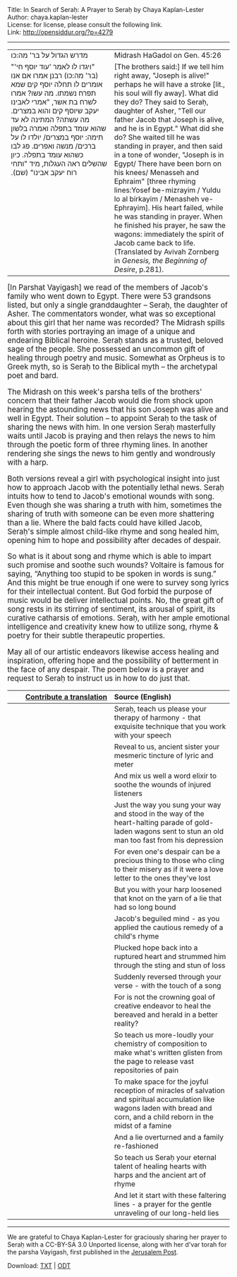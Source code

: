 <html>
<head></head>
<body>
Title: In Search of Seraḥ: A Prayer to Seraḥ by Chaya Kaplan-Lester<br />
Author: chaya.kaplan-lester<br />
License: for license, please consult the following link.<br />
Link: <a href="http://opensiddur.org/?p=4279">http://opensiddur.org/?p=4279</a>
<p />
<hr />

<table style="margin-left: auto;margin-right: auto;">
<tbody>
<tr>
<td style="vertical-align:top;" width="46%">
<div class="hebrew"><span lang="he">
מדרש הגדול על בר' מה:כו
</span></div></td>
 
<td style="vertical-align:top;" width="53%"><div class="english">
Midrash HaGadol on Gen. 45:26
</div></td></tr>   <tr><td style="vertical-align:top;" width="46%"><div class="liturgy"><span lang="he">
‎‏"ויגדו לו לאמר 'עוד יוסף חי'" (בר' מה:כו) רבנן אמרו אם אנו אומרים לו תחלה יוסף קים שמא תפרח נשמתו. מה עשו? אמרו לשרח בת אשר, "אמרי לאבינו יעקב שיוסף קים והוא במצרים. מה עשתה? המתינה לא עד שהוא עומד בתפלה ואמרה בלשון תימה: יוסף במצרים/ יולדו לו על ברכים/ מנשה ואפרים. פג לבו כשהוא עומד בתפלה. כיון שהשלים ראה העגלות, מיד "ותחי רוח יעקב אבינו" (שם).‏
</span></div></td>
 
<td style="vertical-align:top;" width="53%"><div class="english">
[The brothers said:] If we tell him right away, "Joseph is alive!" perhaps he will have a stroke [lit., his soul will fly away]. What did they do? They said to Seraḥ, daughter of Asher, "Tell our father Jacob that Joseph is alive, and he is in Egypt." What did she do? She waited till he was standing in prayer, and then said in a tone of wonder, "Joseph is in Egypt/ There have been born on his knees/ Menasseh and Ephraim" [three rhyming lines:Yosef be-mizrayim / Yuldu lo al birkayim / Menasheh ve-Ephrayim]. His heart failed, while he was standing in prayer. When he finished his prayer, he saw the wagons: immediately the spirit of Jacob came back to life. (Translated by Avivah Zornberg in <em>Genesis, the Beginning of Desire</em>, p.281).
</div></td></tr>
</tbody></table>

<div class="english" style="font-size: 1.2em;">
[In Parshat Vayigash] we read of the members of Jacob's family who went down to Egypt. There were 53 grandsons listed, but only a single granddaughter – Seraḥ, the daughter of Asher. The commentators wonder, what was so exceptional about this girl that her name was recorded? The Midrash spills forth with stories portraying an image of a unique and endearing Biblical heroine. Seraḥ stands as a trusted, beloved sage of the people. She possessed an uncommon gift of healing through poetry and music. Somewhat as Orpheus is to Greek myth, so is Seraḥ to the Biblical myth – the archetypal poet and bard.

The Midrash on this week's parsha tells of the brothers' concern that their father Jacob would die from shock upon hearing the astounding news that his son Joseph was alive and well in Egypt. Their solution – to appoint Seraḥ to the task of sharing the news with him. In one version Seraḥ masterfully waits until Jacob is praying and then relays the news to him through the poetic form of three rhyming lines. In another rendering she sings the news to him gently and wondrously with a harp.

Both versions reveal a girl with psychological insight into just how to approach Jacob with the potentially lethal news. Seraḥ intuits how to tend to Jacob's emotional wounds with song. Even though she was sharing a truth with him, sometimes the sharing of truth with someone can be even more shattering than a lie. Where the bald facts could have killed Jacob, Seraḥ's simple almost child-like rhyme and song healed him, opening him to hope and possibility after decades of despair.

So what is it about song and rhyme which is able to impart such promise and soothe such wounds? Voltaire is famous for saying, “Anything too stupid to be spoken in words is sung.” And this might be true enough if one were to survey song lyrics for their intellectual content. But God forbid the purpose of music would be deliver intellectual points. No, the great gift of song rests in its stirring of sentiment, its arousal of spirit, its curative catharsis of emotions. Seraḥ, with her ample emotional intelligence and creativity knew how to utilize song, rhyme &amp; poetry for their subtle therapeutic properties.

May all of our artistic endeavors likewise access healing and inspiration, offering hope and the possibility of betterment in the face of any despair. The poem below is a prayer and request to Seraḥ to instruct us in how to do just that.
</div>


<table style="margin-left: auto;margin-right: auto;" class="draggable">
<thead><tr><th id="x" style="text-align: right;"><a href="https://opensiddur.org/contributing/upload/">Contribute a translation</a></th><th style="text-align: left;">Source (English)</th></tr></thead>
<tbody>
<tr>
<td style="vertical-align:top;" width="46%">
<div class="liturgy"><span lang="he">

</span></div>
</td>
 
<td style="vertical-align:top;" width="53%">
<div class="english">
Seraḥ, teach us please
your therapy of harmony
- that exquisite technique
that you work with your speech
</div></td>
</tr>


<tr>
 <td style="vertical-align:top;" width="46%">
 <div class="liturgy"><span lang="he">
 
</span></div>
 </td>
  
 <td style="vertical-align:top;" width="53%">
<div class="english">
Reveal to us, ancient sister
your mesmeric tincture
of lyric and meter
</div></td>
</tr>


<tr>
 <td style="vertical-align:top;" width="46%">
 <div class="liturgy"><span lang="he">
 
</span></div>
 </td>
  
 <td style="vertical-align:top;" width="53%">
<div class="english">
And mix us well a word elixir
to soothe the wounds of
injured listeners
</div></td>
</tr>


<tr>
 <td style="vertical-align:top;" width="46%">
 <div class="liturgy"><span lang="he">
 
</span></div>
 </td>
  
 <td style="vertical-align:top;" width="53%">
<div class="english">
Just the way
you sung your way
and stood in the way
of the heart-halting parade
of gold-laden wagons
sent to stun an old man
too fast from his depression
</div></td>
</tr>


<tr>
 <td style="vertical-align:top;" width="46%">
 <div class="liturgy"><span lang="he">
 
</span></div>
 </td>
  
 <td style="vertical-align:top;" width="53%">
<div class="english">
For even one's despair can be
a precious thing
to those who cling to their misery
as if it were a love letter
to the ones they've lost
</div></td>
</tr>


<tr>
 <td style="vertical-align:top;" width="46%">
 <div class="liturgy"><span lang="he">
 
</span></div>
 </td>
  
 <td style="vertical-align:top;" width="53%">
<div class="english">
But you with your harp
loosened that knot
on the yarn of a lie
that had so long bound
</div></td>
</tr>


<tr>
 <td style="vertical-align:top;" width="46%">
 <div class="liturgy"><span lang="he">
 
</span></div>
 </td>
  
 <td style="vertical-align:top;" width="53%">
<div class="english">
Jacob's beguiled mind
- as you applied
the cautious remedy
of a child's rhyme
</div></td>
</tr>


<tr>
 <td style="vertical-align:top;" width="46%">
 <div class="liturgy"><span lang="he">
 
</span></div>
 </td>
  
 <td style="vertical-align:top;" width="53%">
<div class="english">
Plucked hope back
into a ruptured heart
and strummed him
through the sting and stun
of loss
</div></td>
</tr>


<tr>
 <td style="vertical-align:top;" width="46%">
 <div class="liturgy"><span lang="he">
 
</span></div>
 </td>
  
 <td style="vertical-align:top;" width="53%">
<div class="english">
Suddenly reversed
through your verse
- with the touch of a song
</div></td>
</tr>


<tr>
 <td style="vertical-align:top;" width="46%">
 <div class="liturgy"><span lang="he">
 
</span></div>
 </td>
  
 <td style="vertical-align:top;" width="53%">
<div class="english">
For is not the crowning goal
of creative endeavor
to heal the bereaved
and herald in a better reality?
</div></td>
</tr>


<tr>
 <td style="vertical-align:top;" width="46%">
 <div class="liturgy"><span lang="he">
 
</span></div>
 </td>
  
 <td style="vertical-align:top;" width="53%">
<div class="english">
So teach us more-loudly your
chemistry of composition
to make what's written
glisten from the page
to release vast repositories of pain
</div></td>
</tr>


<tr>
 <td style="vertical-align:top;" width="46%">
 <div class="liturgy"><span lang="he">
 
</span></div>
 </td>
  
 <td style="vertical-align:top;" width="53%">
<div class="english">
To make space for
the joyful reception of miracles
of salvation and spiritual accumulation
like wagons laden with bread
and corn, and a child reborn
in the midst of a famine
</div></td>
</tr>


<tr>
 <td style="vertical-align:top;" width="46%">
 <div class="liturgy"><span lang="he">
 
</span></div>
 </td>
  
 <td style="vertical-align:top;" width="53%">
<div class="english">
And a lie overturned
and a family re-fashioned
</div></td>
</tr>


<tr>
 <td style="vertical-align:top;" width="46%">
 <div class="liturgy"><span lang="he">
 
</span></div>
 </td>
  
 <td style="vertical-align:top;" width="53%">
<div class="english">
So teach us Seraḥ
your eternal talent
of healing hearts with harps
and the ancient art
of rhyme
</div></td>
</tr>


<tr>
 <td style="vertical-align:top;" width="46%">
 <div class="liturgy"><span lang="he">
 
</span></div>
 </td>
  
 <td style="vertical-align:top;" width="53%">
<div class="english">
And let it start
with these faltering lines
- a prayer
for the gentle unraveling
of our long-held
lies
</div></td>
</tr>
</tbody></table>

<hr />

We are grateful to Chaya Kaplan-Lester for graciously sharing her prayer to Seraḥ with a CC-BY-SA 3.0 Unported license, along with her d'var torah for the parsha Vayigash, first published in the <a href="http://web.archive.org/web/20120104160443/http://blogs.jpost.com/content/vayigash-search-serach-0">Jerusalem Post</a>.

Download: <a href="https://opensiddur.org/wp-content/uploads/2012/01/Chaya-Kaplan-Lester-Vayigash-and-A-Prayer-to-Serach.txt">TXT</a> | <a href="https://opensiddur.org/wp-content/uploads/2012/01/Chaya-Kaplan-Lester-Vayigash-and-A-Prayer-to-Serach.odt">ODT</a>
</body>
</html>
